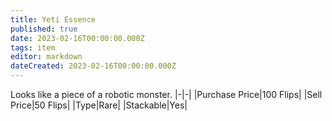 ```yaml
---
title: Yeti Essence
published: true
date: 2023-02-16T00:00:00.000Z
tags: item
editor: markdown
dateCreated: 2023-02-16T00:00:00.000Z
---
```


Looks like a piece of a robotic monster.
|-|-|
|Purchase Price|100 Flips|
|Sell Price|50 Flips|
|Type|Rare|
|Stackable|Yes|

